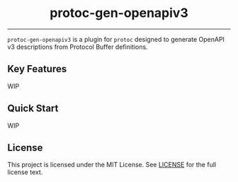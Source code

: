 <div align="center">
    <h1>protoc-gen-openapiv3</h1>
</div>

---

`protoc-gen-openapiv3` is a plugin for `protoc` designed to generate OpenAPI v3 descriptions from Protocol Buffer definitions.

## Key Features
WIP

## Quick Start
WIP

## License
This project is licensed under the MIT License. See [LICENSE](./LICENSE) for the full license text.
